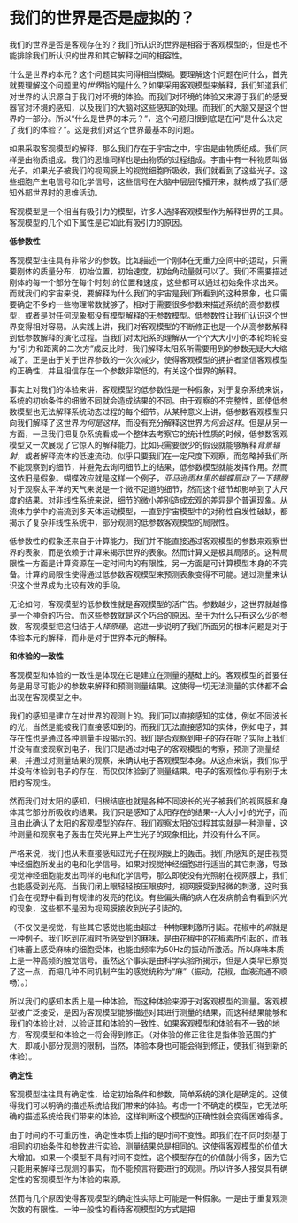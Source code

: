 # 我们的世界是否是虚拟的？

我们的世界是否是客观存在的？我们所认识的世界是相容于客观模型的，但是也不能排除我们所认识的世界和其它解释之间的相容性。

什么是世界的本元？这个问题其实问得相当模糊。要理解这个问题在问什么，首先就要理解这个问题里的*世界*指的是什么？如果采用客观模型来解释，我们知道我们对世界的认识源自于我们对环境的体验。而我们对环境的体验又来源于我们的感受器官对环境的感知，以及我们的大脑对这些感知的处理。而我们的大脑又是这个世界的一部分。所以“什么是世界的本元？”，这个问题归根到底是在问“是什么决定了我们的体验？”。这是我们对这个世界最基本的问题。

如果采取客观模型的解释，那么我们存在于宇宙之中，宇宙是由物质组成。我们同样是由物质组成。我们的思维同样也是由物质的过程组成。宇宙中有一种物质叫做光子。如果光子被我们的视网膜上的视觉细胞所吸收，我们就看到了这些光子。这些细胞产生电信号和化学信号，这些信号在大脑中层层传播开来，就构成了我们感知外部世界时的思维活动。

客观模型是一个相当有吸引力的模型，许多人选择客观模型作为解释世界的工具。客观模型的几个如下属性是它如此有吸引力的原因。

**低参数性**

客观模型往往具有非常少的参数。比如描述一个刚体在无重力空间中的运动，只需要刚体的质量分布，初始位置，初始速度，初始角动量就可以了。我们不需要描述刚体的每一个部分在每个时刻$t$的位置和速度，这些都可以通过初始条件求出来。而就我们的宇宙来说，要解释为什么我们的宇宙是我们所看到的这种景象，也只需要确定不多的一些物理常数就够了。相对于需要很多参数来描述系统的高参数模型，或者是对任何现象都没有模型解释的无参数模型。低参数性让我们认识这个世界变得相对容易。从实践上讲，我们对客观模型的不断修正也是一个从高参数解释到低参数解释的演化过程。当我们对太阳系的理解从一个个大大小小的本轮均轮变为“引力和距离的二次方”成反比时，我们解释太阳系所需要用到的参数无疑大大缩减了。正是由于关于世界参数的一次次减少，使得客观模型的拥护者坚信客观模型的正确性，并且相信存在一个参数非常低的，有关这个世界的解释。

事实上对我们的体验来讲，客观模型的低参数性是一种假象，对于复杂系统来说，系统的初始条件的细微不同就会造成结果的不同。由于观察的不完整性，即使低参数模型也无法解释系统动态过程的每个细节。从某种意义上讲，低参数客观模型只向我们解释了这世界*为何是这样*，而没有充分解释这世界*为何会这样*。但是从另一方面，一旦我们把复杂系统看成一个整体去考察它的统计性质的时候，低参数客观模型又一次展现了它惊人的解释能力。比如只需要很少的假设就能够解释*背景辐射*，或者解释流体的低速流动。似乎只要我们在一定尺度下观察，而忽略掉我们所不能观察到的细节，并避免去询问细节上的结果，低参数模型就能发挥作用。然而这依旧是假象。蝴蝶效应就是这样一个例子，*亚马逊雨林里的蝴蝶扇动了一下翅膀*对于观察太平洋的天气来说是一个微不足道的细节，然而这个细节却影响到了大尺度的结果。对非线性系统来说，细节的微小差别造成宏观的差异是个普遍现象。从流体力学中的湍流到多天体运动模型，一直到宇宙模型中的对称性自发性破缺，都揭示了复杂非线性系统中，部分观测的低参数客观模型的局限性。

低参数性的假象还来自于计算能力。我们并不能直接通过客观模型的参数来观察世界的表象，而是依赖于计算来揭示世界的表象。然而计算又是极其局限的。这种局限性一方面是计算资源在一定时间内的有限性，另一方面是可计算模型本身的不完备。计算的局限性使得通过低参数客观模型来预测表象变得不可能。通过测量来认识这个世界成为比较有效的手段。

无论如何，客观模型的低参数性就是客观模型的活广告。参数越少，这世界就越像是一个神奇的巧合。而这些参数就是这个巧合的原因。至于为什么只有这么少的参数，客观模型把这归结于*人择原理*。这进一步说明了我们所面另的根本问题是对于体验本元的解释，而非是对于世界本元的解释。

**和体验的一致性**

客观模型和体验的一致性是体现在它是建立在测量的基础上的。客观模型的首要任务是用尽可能少的参数来解释和预测测量结果。这使得一切无法测量的实体都不会出现在客观模型之中。

我们的感知是建立在对世界的观测上的。我们可以直接感知的实体，例如不同波长的光，当然是能被我们直接感知到的。而我们无法直接感知的实体，例如电子，其存在性也是通过各种测量手段揭示的。我们是否观察到电子的存在呢？实际上我们并没有直接观察到电子，我们只是通过对电子的客观模型的考察，预测了测量结果，并通过对测量结果的观察，来确认电子客观模型本身。从这点来说，我们似乎并没有体验到电子的存在，而仅仅体验到了测量结果。电子的客观性似乎有别于太阳的客观性。

然而我们对太阳的感知，归根结底也就是各种不同波长的光子被我们的视网膜和身体其它部分所吸收的结果。我们只是感知了太阳存在的结果--大大小小的光子，而且由此确认了太阳的客观模型的存在。我们观察太阳的过程其实就是一种测量，这种测量和观察电子轰击在荧光屏上产生光子的现象相比，并没有什么不同。

严格来说，我们也从未直接感知过光子在视网膜上的轰击。我们所感知的是由视觉神经细胞所发出的电和化学信号。如果对视觉神经细胞进行适当的其它刺激，导致视觉神经细胞能发出同样的电和化学信号，那么即使没有光照射在视网膜上，我们也能感受到光亮。当我们闭上眼轻轻按压眼皮时，视网膜受到轻微的刺激，这时我们会在视野中看到有规律的发亮的花纹。有些偏头痛的病人在发病前会有看到闪光的现象，这些都不是因为视网膜接收到光子引起的。

（不仅仅是视觉，有些其它感觉也能由超过一种物理刺激所引起。花椒中的*麻*就是一种例子。我们吃到花椒时所感受到的麻味，是由花椒中的花椒素所引起的，而我们味蕾上感受麻味的细胞受体，也能由频率为50Hz的振动所激活。所以麻味本质上是一种高频的触觉信号。虽然这个事实是由科学实验所揭示，但是人类早已察觉了这一点，而把几种不同机制产生的感觉统称为“麻”（振动，花椒，血液流通不顺畅）。）

所以我们的感知本质上是一种体验，而这种体验来源于对客观模型的测量。客观模型被广泛接受，是因为客观模型能够描述对其进行测量的结果，而这种结果能够和我们的体验比对，以验证其和体验的一致性。如果客观模型和体验有不一致的地方，客观模型和体验之一将会得到修正。（对体验的修正往往是指体验范围的扩大，即减小部分观测的限制，当然，体验本身也可能会得到修正，使我们得到新的体验）。

**确定性**

客观模型往往具有确定性，给定初始条件和参数，简单系统的演化是确定的。这使得我们可以明确的描述系统给我们带来的体验。考虑一个不确定的模型，它无法明确的描述系统给我们带来的体验，这样判断这个模型的正确性就会变得困难得多。

由于时间的不可重历性，确定性本质上指的是时间不变性。即我们在不同时刻基于相同的初始条件和参数进行实验，测量结果总是相同的。这使得客观模型的价值大大增加。如果一个模型不具有时间不变性，这个模型存在的价值就小得多，因为它只能用来解释已观测的事实，而不能预言将要进行的观测。所以许多人接受具有确定性的客观模型作为体验的来源。

然而有几个原因使得客观模型的确定性实际上可能是一种假象。一是由于重复观测次数的有限性。一种一般性的看待客观模型的方式是把